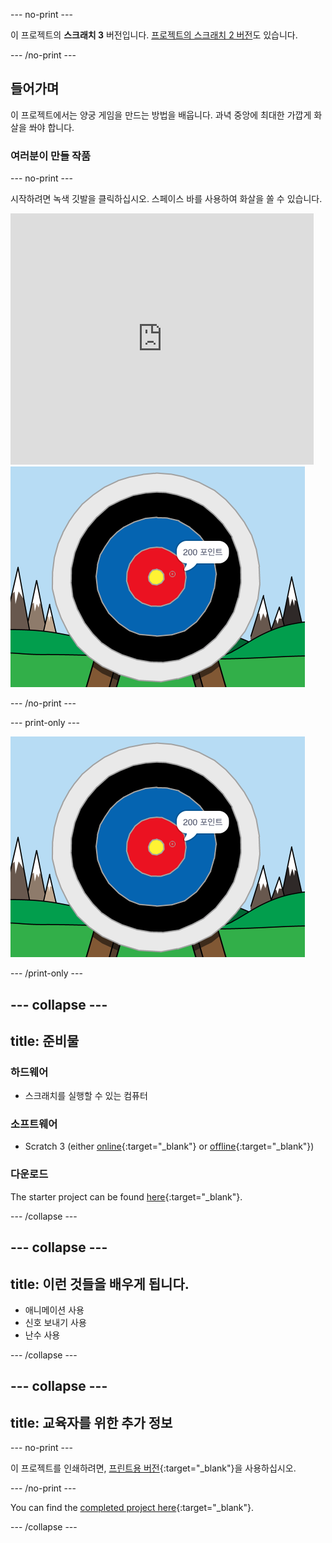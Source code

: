 \--- no-print \---

이 프로젝트의 **스크래치 3** 버전입니다. [프로젝트의 스크래치 2 버전](https://projects.raspberrypi.org/en/projects/archery-scratch2)도 있습니다.

\--- /no-print \---

## 들어가며

이 프로젝트에서는 양궁 게임을 만드는 방법을 배웁니다. 과녁 중앙에 최대한 가깝게 화살을 쏴야 합니다.

### 여러분이 만들 작품

\--- no-print \---

시작하려면 녹색 깃발을 클릭하십시오. 스페이스 바를 사용하여 화살을 쏠 수 있습니다.

<div class="scratch-preview">
  <iframe allowtransparency="true" width="485" height="402" src="https://scratch.mit.edu/projects/embed/114760038/?autostart=false" frameborder="0" scrolling="no"></iframe>
  <img src="images/archery-final.png">
</div>

\--- /no-print \---

\--- print-only \---

![완료된 프로젝트](images/archery-final.png)

\--- /print-only \---

## \--- collapse \---

## title: 준비물

### 하드웨어

+ 스크래치를 실행할 수 있는 컴퓨터

### 소프트웨어

+ Scratch 3 (either [online](https://rpf.io/scratchon){:target="_blank"} or [offline](https://rpf.io/scratchoff){:target="_blank"})

### 다운로드

The starter project can be found [here](https://rpf.io/p/en/archery-go){:target="_blank"}.

\--- /collapse \---

## \--- collapse \---

## title: 이런 것들을 배우게 됩니다.

+ 애니메이션 사용 
+ 신호 보내기 사용
+ 난수 사용

\--- /collapse \---

## \--- collapse \---

## title: 교육자를 위한 추가 정보

\--- no-print \---

이 프로젝트를 인쇄하려면, [프린트용 버전](https://projects.raspberrypi.org/en/projects/archery/print){:target="_blank"}을 사용하십시오.

\--- /no-print \---

You can find the [completed project here](https://rpf.io/p/en/archery-get){:target="_blank"}.

\--- /collapse \---
